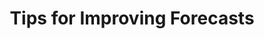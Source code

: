 ---
title: Tips for Improving Forecasts
description: Guidelines for improving forecast results
copyright: 2017 Nexosis 
layout: default
category: Getting Started
tags: [Data, sessions, Quick Links]
use_codestyles: true
order: 8	
---